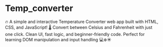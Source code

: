 # Temp_converter
🔥 A simple and interactive Temperature Converter web app built with HTML, CSS, and JavaScript! 🌡️ Convert between Celsius and Fahrenheit with just one click. Clean UI, fast logic, and beginner-friendly code. Perfect for learning DOM manipulation and input handling 💻❄️☀️
